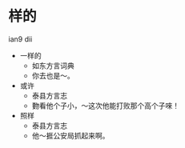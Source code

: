 # 样的
ian9 dii
+ 一样的
  * 如东方言词典
  - 你去也是～。
+ 或许
  * 泰县方言志
  - 覅看他个子小，～这次他能打败那个高个子唻！
+ 照样
  * 泰县方言志
  - 他～捱公安局抓起来啊。
